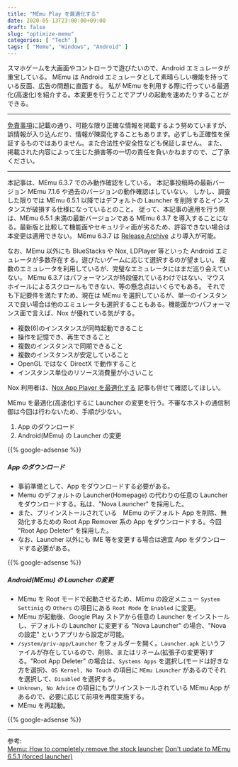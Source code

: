 ```yaml
---
title: "MEmu Play を最適化する"
date: 2020-05-13T23:00:00+09:00
draft: false
slug: "optimize-memu"
categories: [ "Tech" ]
tags: [ "Memu", "Windows", "Android" ]
---
```


スマホゲームを大画面やコントローラで遊びたいので、Android エミュレータが重宝している。
MEmu は Android エミュレータとして素晴らしい機能を持っている反面、広告の問題に直面する。
私が MEmu を利用する際に行っている最適化(高速化)を紹介する。本変更を行うことでアプリの起動を速めたりすることができる。  

<!--more-->
___
[免責事項](/page/terms-of-use)に記載の通り、可能な限り正確な情報を掲載するよう努めていますが、誤情報が入り込んだり、情報が陳腐化することもあります。必ずしも正確性を保証するものではありません。また合法性や安全性なども保証しません。
また、掲載された内容によって生じた損害等の一切の責任を負いかねますので、ご了承ください。
___

本記事は、MEmu 6.3.7 でのみ動作確認をしている。
本記事投稿時の最新バージョン MEmu 7.1.6 や過去のバージョンの動作確認はしていない。
しかし、調査した限りでは MEmu 6.5.1 以降ではデフォルトの Launcher を削除するとインスタンスが破損する仕様になっているとのこと。
従って、本記事の適用を行う際は、MEmu 6.5.1 未満の最新バージョンである MEmu 6.3.7 を導入することになる。最新版と比較して機能面やセキュリティ面が劣るため、許容できない場合は本変更は適用できない。
MEmu 6.3.7 は [Release Archive](https://www.memuplay.com/blog/release-archive.html) より導入が可能。

なお、MEmu 以外にも BlueStacks や Nox, LDPlayer 等といった Android エミュレータが多数存在する。遊びたいゲームに応じて選択するのが望ましい。
複数のエミュレータを利用しているが、完璧なエミュレータにはまだ巡り会えていない。
MEmu 6.3.7 はパフォーマンスが特段優れているわけではない、マウスホイールによるスクロールもできない、等の懸念点はいくらでもある。
それでも下記要件を満たすため、現在は MEmu を選択しているが、単一のインスタンスで良い場合は他のエミュレータも選択することもある。機能面かつパフォーマンス面で言えば、Nox が優れている気がする。

* 複数(6)のインスタンスが同時起動できること
* 操作を記憶でき、再生できること
* 複数のインスタンスで同期できること
* 複数のインスタンスが安定していること
* OpenGL ではなく DirectX で動作すること
* インスタンス単位のリソース消費量が小さいこと

Nox 利用者は、[Nox App Player を最適化する](/post/debloat-optimize-nox/) 記事も併せて確認してほしい。  

MEmu を最適化(高速化)するに Launcher の変更を行う。不審なホストの通信制御は今回は行わないため、手順が少ない。

1. App のダウンロード
2. Android(MEmu) の Launcher の変更

{{% google-adsense %}}

##### App のダウンロード

* 事前準備として、App をダウンロードする必要がある。
* Memu のデフォルトの Launcher(Homepage) の代わりの任意の Launcher をダウンロードする。私は、"Nova Launcher" を採用した。
* また、プリインストールされている　MEmu のデフォルト App を削除、無効化するための Root App Remover 系の App をダウンロードする。今回 "Root App Deleter" を採用した。
* なお、Launcher 以外にも IME 等を変更する場合は適宜 App をダウンロードする必要がある。

{{% google-adsense %}}
##### Android(MEmu) の Launcher の変更

* MEmu を Root モードで起動させるため、MEmu の設定メニュー `System Settinig` の `Others` の項目にある `Root Mode` を `Enabled` に変更。
* MEmu が起動後、Google Play ストアから任意の Launcher をインストールし、デフォルトの Launcher に変更する "Nova Launcher" の場合、"Nova の設定" というアプリから設定が可能。
* `/system/priv-app/Launcher` をフォルダーを開く。`Launcher.apk` というファイルが存在しているので、削除、またはリネーム(拡張子の変更等)する。"Root App Deleter" の場合は、`Systems Apps` を選択し(モードは好きな方を選択)、`OS Kernel, No Touch` の項目に `MEmu Launcher` があるのでそれを選択して、`Disabled` を選択する。
* `Unknown, No Advice` の項目にもプリインストールされている MEmu App があるので、必要に応じて前項を再度実施する。
* MEmu を再起動。

{{% google-adsense %}}

___  
参考:  
[Memu: How to completely remove the stock launcher](https://www.reddit.com/r/FFBraveExvius/comments/8ru1w4/memu_how_to_completely_remove_the_stock_launcher/)
[Don't update to MEmu 6.5.1 (forced launcher)](https://www.reddit.com/r/FFBraveExvius/comments/d2n9v6/dont_update_to_memu_651_forced_launcher/)  
